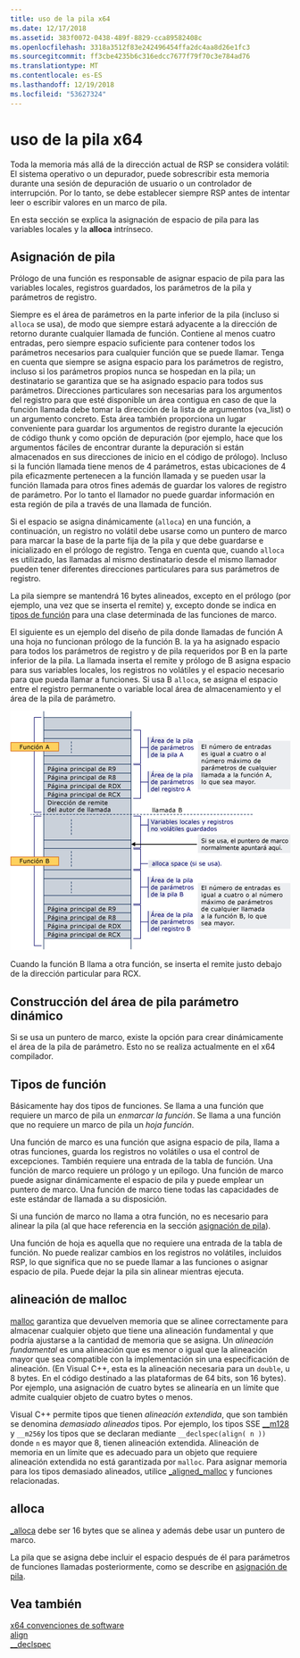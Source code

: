 ```yaml
---
title: uso de la pila x64
ms.date: 12/17/2018
ms.assetid: 383f0072-0438-489f-8829-cca89582408c
ms.openlocfilehash: 3318a3512f83e242496454ffa2dc4aa8d26e1fc3
ms.sourcegitcommit: ff3cbe4235b6c316edcc7677f79f70c3e784ad76
ms.translationtype: MT
ms.contentlocale: es-ES
ms.lasthandoff: 12/19/2018
ms.locfileid: "53627324"
---
```

# <a name="x64-stack-usage"></a>uso de la pila x64

Toda la memoria más allá de la dirección actual de RSP se considera volátil: El sistema operativo o un depurador, puede sobrescribir esta memoria durante una sesión de depuración de usuario o un controlador de interrupción. Por lo tanto, se debe establecer siempre RSP antes de intentar leer o escribir valores en un marco de pila.

En esta sección se explica la asignación de espacio de pila para las variables locales y la **alloca** intrínseco.

## <a name="stack-allocation"></a>Asignación de pila

Prólogo de una función es responsable de asignar espacio de pila para las variables locales, registros guardados, los parámetros de la pila y parámetros de registro.

Siempre es el área de parámetros en la parte inferior de la pila (incluso si `alloca` se usa), de modo que siempre estará adyacente a la dirección de retorno durante cualquier llamada de función. Contiene al menos cuatro entradas, pero siempre espacio suficiente para contener todos los parámetros necesarios para cualquier función que se puede llamar. Tenga en cuenta que siempre se asigna espacio para los parámetros de registro, incluso si los parámetros propios nunca se hospedan en la pila; un destinatario se garantiza que se ha asignado espacio para todos sus parámetros. Direcciones particulares son necesarias para los argumentos del registro para que esté disponible un área contigua en caso de que la función llamada debe tomar la dirección de la lista de argumentos (va_list) o un argumento concreto. Esta área también proporciona un lugar conveniente para guardar los argumentos de registro durante la ejecución de código thunk y como opción de depuración (por ejemplo, hace que los argumentos fáciles de encontrar durante la depuración si están almacenados en sus direcciones de inicio en el código de prólogo). Incluso si la función llamada tiene menos de 4 parámetros, estas ubicaciones de 4 pila eficazmente pertenecen a la función llamada y se pueden usar la función llamada para otros fines además de guardar los valores de registro de parámetro.  Por lo tanto el llamador no puede guardar información en esta región de pila a través de una llamada de función.

Si el espacio se asigna dinámicamente (`alloca`) en una función, a continuación, un registro no volátil debe usarse como un puntero de marco para marcar la base de la parte fija de la pila y que debe guardarse e inicializado en el prólogo de registro. Tenga en cuenta que, cuando `alloca` es utilizado, las llamadas al mismo destinatario desde el mismo llamador pueden tener diferentes direcciones particulares para sus parámetros de registro.

La pila siempre se mantendrá 16 bytes alineados, excepto en el prólogo (por ejemplo, una vez que se inserta el remite) y, excepto donde se indica en [tipos de función](#function-types) para una clase determinada de las funciones de marco.

El siguiente es un ejemplo del diseño de pila donde llamadas de función A una hoja no funcionan prólogo de la función B. la ya ha asignado espacio para todos los parámetros de registro y de pila requeridos por B en la parte inferior de la pila. La llamada inserta el remite y prólogo de B asigna espacio para sus variables locales, los registros no volátiles y el espacio necesario para que pueda llamar a funciones. Si usa B `alloca`, se asigna el espacio entre el registro permanente o variable local área de almacenamiento y el área de la pila de parámetro.

![Ejemplo de conversión de AMD](../build/media/vcamd_conv_ex_5.png "ejemplo de conversión de AMD")

Cuando la función B llama a otra función, se inserta el remite justo debajo de la dirección particular para RCX.

## <a name="dynamic-parameter-stack-area-construction"></a>Construcción del área de pila parámetro dinámico

Si se usa un puntero de marco, existe la opción para crear dinámicamente el área de la pila de parámetro. Esto no se realiza actualmente en el x64 compilador.

## <a name="function-types"></a>Tipos de función

Básicamente hay dos tipos de funciones. Se llama a una función que requiere un marco de pila un *enmarcar la función*. Se llama a una función que no requiere un marco de pila un *hoja función*.

Una función de marco es una función que asigna espacio de pila, llama a otras funciones, guarda los registros no volátiles o usa el control de excepciones. También requiere una entrada de la tabla de función. Una función de marco requiere un prólogo y un epílogo. Una función de marco puede asignar dinámicamente el espacio de pila y puede emplear un puntero de marco. Una función de marco tiene todas las capacidades de este estándar de llamada a su disposición.

Si una función de marco no llama a otra función, no es necesario para alinear la pila (al que hace referencia en la sección [asignación de pila](#stack-allocation)).

Una función de hoja es aquella que no requiere una entrada de la tabla de función. No puede realizar cambios en los registros no volátiles, incluidos RSP, lo que significa que no se puede llamar a las funciones o asignar espacio de pila. Puede dejar la pila sin alinear mientras ejecuta.

## <a name="malloc-alignment"></a>alineación de malloc

[malloc](../c-runtime-library/reference/malloc.md) garantiza que devuelven memoria que se alinee correctamente para almacenar cualquier objeto que tiene una alineación fundamental y que podría ajustarse a la cantidad de memoria que se asigna. Un *alineación fundamental* es una alineación que es menor o igual que la alineación mayor que sea compatible con la implementación sin una especificación de alineación. (En Visual C++, esta es la alineación necesaria para un `double`, u 8 bytes. En el código destinado a las plataformas de 64 bits, son 16 bytes). Por ejemplo, una asignación de cuatro bytes se alinearía en un límite que admite cualquier objeto de cuatro bytes o menos.

Visual C++ permite tipos que tienen *alineación extendida*, que son también se denomina *demasiado alineados* tipos. Por ejemplo, los tipos SSE [__m128](../cpp/m128.md) y `__m256`y los tipos que se declaran mediante `__declspec(align( n ))` donde `n` es mayor que 8, tienen alineación extendida. Alineación de memoria en un límite que es adecuado para un objeto que requiere alineación extendida no está garantizada por `malloc`. Para asignar memoria para los tipos demasiado alineados, utilice [_aligned_malloc](../c-runtime-library/reference/aligned-malloc.md) y funciones relacionadas.

## <a name="alloca"></a>alloca

[_alloca](../c-runtime-library/reference/alloca.md) debe ser 16 bytes que se alinea y además debe usar un puntero de marco.

La pila que se asigna debe incluir el espacio después de él para parámetros de funciones llamadas posteriormente, como se describe en [asignación de pila](#stack-allocation).

## <a name="see-also"></a>Vea también

[x64 convenciones de software](../build/x64-software-conventions.md)<br/>
[align](../cpp/align-cpp.md)<br/>
[__declspec](../cpp/declspec.md)